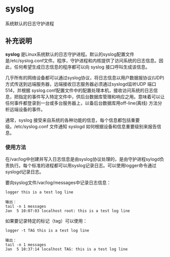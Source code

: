syslog
===

系统默认的日志守护进程

## 补充说明

**syslog** 是Linux系统默认的日志守护进程。默认的syslog配置文件是/etc/syslog.conf文件。程序，守护进程和内核提供了访问系统的日志信息。因此，任何希望生成日志信息的程序都可以向 syslog 接口呼叫生成该信息。

几乎所有的网络设备都可以通过syslog协议，将日志信息以用户数据报协议(UDP)方式传送到远端服务器，远端接收日志服务器必须通过syslogd监听UDP 端口514，并根据 syslog.conf配置文件中的配置处理本机，接收访问系统的日志信息，把指定的事件写入特定文件中，供后台数据库管理和响应之用。意味着可以让任何事件都登录到一台或多台服务器上，以备后台数据库用off-line(离线) 方法分析远端设备的事件。

通常，syslog 接受来自系统的各种功能的信息，每个信息都包括重要级。/etc/syslog.conf 文件通知 syslogd 如何根据设备和信息重要级别来报告信息。

### 使用方法  

在/var/log中创建并写入日志信息是由syslog协议处理的，是由守护进程sylogd负责执行。每个标准的进程都可以用syslog记录日志。可以使用logger命令通过syslogd记录日志。

要向syslog文件/var/log/messages中记录日志信息：

```
logger this is a test log line

输出：
tail -n 1 messages
Jan  5 10:07:03 localhost root: this is a test log line

```

如果要记录特定的标记（tag）可以使用：

```
logger -t TAG this is a test log line

输出：
tail -n 1 messages
Jan  5 10:37:14 localhost TAG: this is a test log line
```


<!-- Linux命令行搜索引擎：https://jaywcjlove.github.io/linux-command/ -->